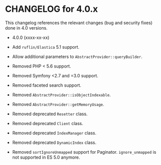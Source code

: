 CHANGELOG for 4.0.x
===================

This changelog references the relevant changes (bug and security fixes) done
in 4.0 versions.

* 4.0.0 (xxxx-xx-xx)

 * Add `ruflin/Elastica` 5.1 support.
 * Allow additional parameters to `AbstractProvider::queryBuilder`.
 * Removed PHP < 5.6 support.
 * Removed Symfony <2.7 and =3.0 support.
 * Removed faceted search support.
 * Removed `AbstractProvider::isObjectIndexable`.
 * Removed `AbstractProvider::getMemoryUsage`.
 * Removed deprecated `Resetter` class.
 * Removed deprecated `Client` class.
 * Removed deprecated `IndexManager` class.
 * Removed deprecated `DynamicIndex` class.
 * Removed `sortIgnoreUnmapped` support for Paginator. `ignore_unmapped` is not supported in ES 5.0 anymore.
